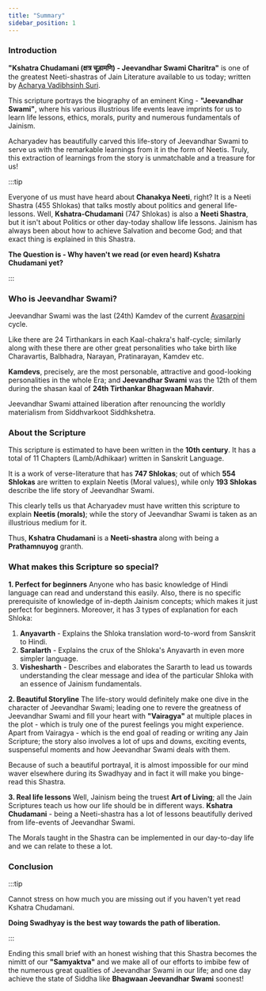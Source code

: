 ```yaml
---
title: "Summary"
sidebar_position: 1
---
```


### Introduction

**"Kshatra Chudamani (क्षत्र चूड़ामणि) - Jeevandhar Swami Charitra"** is one of the greatest Neeti-shastras of Jain Literature available to us today; written by [Acharya Vadibhsinh Suri](/docs/Biographies/Acharyas/Acharya_Vadibhsinh.md).

This scripture portrays the biography of an eminent King - **"Jeevandhar Swami"**, where his various illustrious life events leave imprints for us to learn life lessons, ethics, morals, purity and numerous fundamentals of Jainism.

Acharyadev has beautifully carved this life-story of Jeevandhar Swami to serve us with the remarkable learnings from it in the form of Neetis. Truly, this extraction of learnings from the story is unmatchable and a treasure for us!

:::tip ‎

Everyone of us must have heard about **Chanakya Neeti**, right? It is a Neeti Shastra (455 Shlokas) that talks mostly about politics and general life-lessons. Well, **Kshatra-Chudamani** (747 Shlokas) is also a **Neeti Shastra**, but it isn't about Politics or other day-today shallow life lessons. Jainism has always been about how to achieve Salvation and become God; and that exact thing is explained in this Shastra. 

**The Question is - Why haven't we read (or even heard) Kshatra Chudamani yet?**

:::

### Who is Jeevandhar Swami?

Jeevandhar Swami was the last (24th) Kamdev of the current [Avasarpini](/docs/Insights/Kaal_Chakra.md) cycle.

Like there are 24 Tirthankars in each Kaal-chakra's half-cycle; similarly along with these there are other great personalities who take birth like Charavartis, Balbhadra, Narayan, Pratinarayan, Kamdev etc.

**Kamdevs**, precisely, are the most personable, attractive and good-looking personalities in the whole Era; and **Jeevandhar Swami** was the 12th of them during the shasan kaal of **24th Tirthankar Bhagwaan Mahavir**.

Jeevandhar Swami attained liberation after renouncing the worldly materialism from Siddhvarkoot Siddhkshetra.

### About the Scripture

This scripture is estimated to have been written in the **10th century**. It has a total of 11 Chapters (Lamb/Adhikaar) written in Sanskrit Language.

It is a work of verse-literature that has **747 Shlokas**; out of which **554 Shlokas** are written to explain Neetis (Moral values), while only **193 Shlokas** describe the life story of Jeevandhar Swami.

This clearly tells us that Acharyadev must have written this scripture to explain **Neetis (morals)**; while the story of Jeevandhar Swami is taken as an illustrious medium for it.

Thus, **Kshatra Chudamani** is a **Neeti-shastra** along with being a **Prathamnuyog** granth.

### What makes this Scripture so special?

**1. Perfect for beginners**
Anyone who has basic knowledge of Hindi language can read and understand this easily. Also, there is no specific prerequisite of knowledge of in-depth Jainism concepts; which makes it just perfect for beginners. Moreover, it has 3 types of explanation for each Shloka:

1. **Anyavarth** - Explains the Shloka translation word-to-word from Sanskrit to Hindi.
2. **Saralarth** - Explains the crux of the Shloka's Anyavarth in even more simpler language.
3. **Vishesharth** - Describes and elaborates the Sararth to lead us towards understanding the clear message and idea of the particular Shloka with an essence of Jainism fundamentals.

**2. Beautiful Storyline**
The life-story would definitely make one dive in the character of Jeevandhar Swami; leading one to revere the greatness of Jeevandhar Swami and fill your heart with **"Vairagya"** at multiple places in the plot - which is truly one of the purest feelings you might experience. Apart from Vairagya - which is the end goal of reading or writing any Jain Scripture; the story also involves a lot of ups and downs, exciting events, suspenseful moments and how Jeevandhar Swami deals with them. 

Because of such a beautiful portrayal, it is almost impossible for our mind waver elsewhere during its Swadhyay and in fact it will make you binge-read this Shastra. 

**3. Real life lessons**
Well, Jainism being the truest **Art of Living**; all the Jain Scriptures teach us how our life should be in different ways. **Kshatra Chudamani** - being a Neeti-shastra has a lot of lessons beautifully derived from life-events of Jeevandhar Swami. 

The Morals taught in the Shastra can be implemented in our day-to-day life and we can relate to these a lot.

### Conclusion

:::tip ‎

Cannot stress on how much you are missing out if you haven't yet read Kshatra Chudamani. 

**Doing Swadhyay is the best way towards the path of liberation.**

:::

Ending this small brief with an honest wishing that this Shastra becomes the nimitt of our **"Samyaktva"** and we make all of our efforts to imbibe few of the numerous great qualities of Jeevandhar Swami in our life; and one day achieve the state of Siddha like **Bhagwaan Jeevandhar Swami** soonest!








